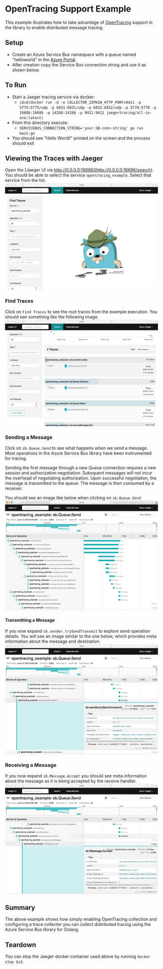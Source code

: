 # OpenTracing Support Example

This example illustrates how to take advantage of [OpenTracing](http://opentracing.io) support in the library to enable 
distributed message tracing.

## Setup
- Create an Azure Service Bus namespace with a queue named "helloworld" in the [Azure Portal](https://protal.azure.com).
- After creation copy the Service Bus connection string and use it as shown below.

## To Run
- Start a Jaeger tracing service via docker:
  - `id=$(docker run -d -e COLLECTOR_ZIPKIN_HTTP_PORT=9411 -p 5775:5775/udp -p 6831:6831/udp -p 6832:6832/udp -p 5778:5778 -p 16686:16686 -p 14268:14268 -p 9411:9411 jaegertracing/all-in-one:latest)`
- From this directory execute:
  - `SERVICEBUS_CONNECTION_STRING='your-SB-conn-string' go run main.go`
- You should see "Hello World!" printed on the screen and the process should exit

## Viewing the Traces with Jaeger
Open the [Jaeger UI via http://0.0.0.0:16686](http://0.0.0.0:16686/search). You should 
be able to select the service `opentracing_example`. Select that service from the list.
![service selection](./service-selection.png) 

### Find Traces
Click on `Find Traces` to see the root traces from the example execution. You should
see something like the following image.
![find traces](./find-traces.png)

### Sending a Message
Click on `sb.Queue.Send` to see what happens when we send a message. Most operations in
the Azure Service Bus library have been instrumented for tracing.

Sending the first message through a new Queue connection requires a new session and
authorization negotiation. Subsquent messages will not incur the overhead of negotiating 
authorization. Upon successful negotiation, the message is transmitted to the queue. 
The message is then consumed by a receiver.

You should see an image like below when clicking on `sb.Queue.Send`
![send trace](./send-trace.png)

#### Transmitting a Message
If you now expand `sb.sender.trySendTransmit` to explore send operation details. You will
see an image similar to the one below, which provides meta information about the message and
destination.
![transmit](./transmit.png)

### Receiving a Message
If you now expand `sb.Message.Accept` you should see meta information about the message as it
is being accepted by the receive handler.
![accept disposition](./accept-disposition.png)

## Summary
The above example shows how simply enabling OpenTracing collection and configuring
a trace collector you can collect distributed tracing using the Azure Service Bus
library for Golang.

## Teardown
You can stop the Jaeger docker container used above by running
`docker stop $id`.
  